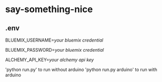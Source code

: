 # say-something-nice

## .env
BLUEMIX_USERNAME=*your bluemix credential*

BLUEMIX_PASSWORD=*your bluemix credential*

ALCHEMY_API_KEY=*your alchemy api key*


'python run.py' to run without arduino
'python run.py arduino' to run with arduino